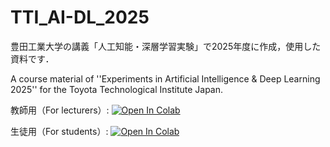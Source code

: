 # TTI_AI-DL_2025
豊田工業大学の講義「人工知能・深層学習実験」で2025年度に作成，使用した資料です．

A course material of ''Experiments in Artificial Intelligence &amp; Deep Learning 2025'' for the Toyota Technological Institute Japan.

教師用（For lecturers）:
[![Open In Colab](https://colab.research.google.com/assets/colab-badge.svg)](https://colab.research.google.com/github/ImIntheMiddle/TTI_AI-DL_2025/blob/main/KaraagePoodle2025_%E6%95%99%E5%B8%AB%E7%94%A8.ipynb)

生徒用（For students）:
[![Open In Colab](https://colab.research.google.com/assets/colab-badge.svg)](https://colab.research.google.com/github/ImIntheMiddle/TTI_AI-DL_2025/blob/main/KaraagePoodle2025_%E7%94%9F%E5%BE%92%E7%94%A8.ipynb)
